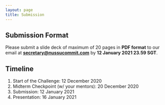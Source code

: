 ```yaml
---
layout: page
title: Submission
---
```


## Submission Format
Please submit a slide deck of maximum of 20 pages in **PDF format** to our email at **secretary@nussucommit.com** by **12 January 2021 23.59 SGT**.

## Timeline
1. Start of the Challenge: 12 December 2020
2. Midterm Checkpoint (w/ your mentors): 20 December 2020
3. Submission: 12 January 2021
4. Presentation: 16 January 2021
